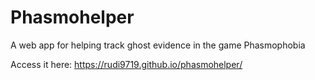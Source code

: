# Phasmohelper
A web app for helping track ghost evidence in the game Phasmophobia

Access it here: https://rudi9719.github.io/phasmohelper/
